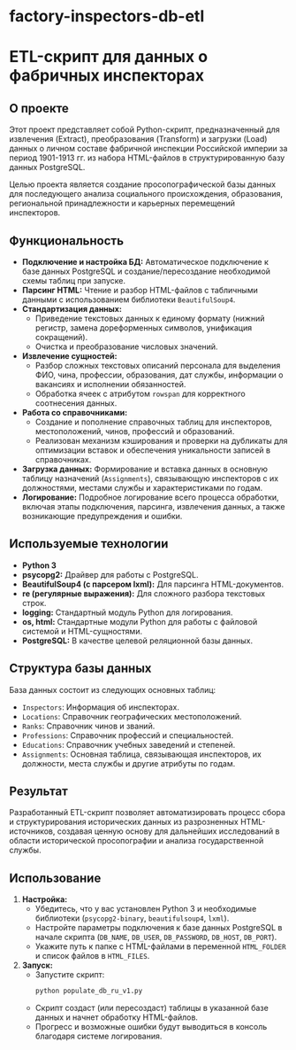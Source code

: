 # factory-inspectors-db-etl
# ETL-скрипт для данных о фабричных инспекторах

## О проекте

Этот проект представляет собой Python-скрипт, предназначенный для извлечения (Extract), преобразования (Transform) и загрузки (Load) данных о личном составе фабричной инспекции Российской империи за период 1901-1913 гг. из набора HTML-файлов в структурированную базу данных PostgreSQL.

Целью проекта является создание просопографической базы данных для последующего анализа социального происхождения, образования, региональной принадлежности и карьерных перемещений инспекторов.

## Функциональность

*   **Подключение и настройка БД:** Автоматическое подключение к базе данных PostgreSQL и создание/пересоздание необходимой схемы таблиц при запуске.
*   **Парсинг HTML:** Чтение и разбор HTML-файлов с табличными данными с использованием библиотеки `BeautifulSoup4`.
*   **Стандартизация данных:**
    *   Приведение текстовых данных к единому формату (нижний регистр, замена дореформенных символов, унификация сокращений).
    *   Очистка и преобразование числовых значений.
*   **Извлечение сущностей:**
    *   Разбор сложных текстовых описаний персонала для выделения ФИО, чина, профессии, образования, дат службы, информации о вакансиях и исполнении обязанностей.
    *   Обработка ячеек с атрибутом `rowspan` для корректного соотнесения данных.
*   **Работа со справочниками:**
    *   Создание и пополнение справочных таблиц для инспекторов, местоположений, чинов, профессий и образований.
    *   Реализован механизм кэширования и проверки на дубликаты для оптимизации вставок и обеспечения уникальности записей в справочниках.
*   **Загрузка данных:** Формирование и вставка данных в основную таблицу назначений (`Assignments`), связывающую инспекторов с их должностями, местами службы и характеристиками по годам.
*   **Логирование:** Подробное логирование всего процесса обработки, включая этапы подключения, парсинга, извлечения данных, а также возникающие предупреждения и ошибки.

## Используемые технологии

*   **Python 3**
*   **psycopg2:** Драйвер для работы с PostgreSQL.
*   **BeautifulSoup4 (с парсером lxml):** Для парсинга HTML-документов.
*   **re (регулярные выражения):** Для сложного разбора текстовых строк.
*   **logging:** Стандартный модуль Python для логирования.
*   **os, html:** Стандартные модули Python для работы с файловой системой и HTML-сущностями.
*   **PostgreSQL:** В качестве целевой реляционной базы данных.

## Структура базы данных

База данных состоит из следующих основных таблиц:

*   `Inspectors`: Информация об инспекторах.
*   `Locations`: Справочник географических местоположений.
*   `Ranks`: Справочник чинов и званий.
*   `Professions`: Справочник профессий и специальностей.
*   `Educations`: Справочник учебных заведений и степеней.
*   `Assignments`: Основная таблица, связывающая инспекторов, их должности, места службы и другие атрибуты по годам.

## Результат

Разработанный ETL-скрипт позволяет автоматизировать процесс сбора и структурирования исторических данных из разрозненных HTML-источников, создавая ценную основу для дальнейших исследований в области исторической просопографии и анализа государственной службы.

## Использование

1.  **Настройка:**
    *   Убедитесь, что у вас установлен Python 3 и необходимые библиотеки (`psycopg2-binary`, `beautifulsoup4`, `lxml`).
    *   Настройте параметры подключения к базе данных PostgreSQL в начале скрипта (`DB_NAME`, `DB_USER`, `DB_PASSWORD`, `DB_HOST`, `DB_PORT`).
    *   Укажите путь к папке с HTML-файлами в переменной `HTML_FOLDER` и список файлов в `HTML_FILES`.
2.  **Запуск:**
    *   Запустите скрипт:
        ```bash
        python populate_db_ru_v1.py
        ```
    *   Скрипт создаст (или пересоздаст) таблицы в указанной базе данных и начнет обработку HTML-файлов.
    *   Прогресс и возможные ошибки будут выводиться в консоль благодаря системе логирования.
